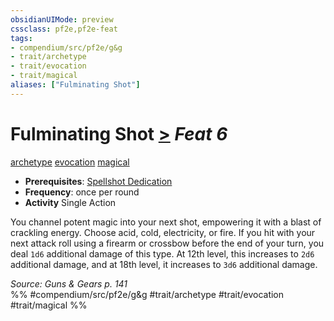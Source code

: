 ```yaml
---
obsidianUIMode: preview
cssclass: pf2e,pf2e-feat
tags:
- compendium/src/pf2e/g&g
- trait/archetype
- trait/evocation
- trait/magical
aliases: ["Fulminating Shot"]
---
```

# Fulminating Shot  [>](../../Rules/core-rulebook/chapter-9-playing-the-game.md#Actions "Single Action") *Feat 6*  
[archetype](../../Rules/traits/archetype.md)  [evocation](../../Rules/traits/evocation.md)  [magical](../../Rules/traits/magical.md)  

- **Prerequisites**: [Spellshot Dedication](spellshot-dedication-g-g.md)
- **Frequency**: once per round
- **Activity** Single Action

You channel potent magic into your next shot, empowering it with a blast of crackling energy. Choose acid, cold, electricity, or fire. If you hit with your next attack roll using a firearm or crossbow before the end of your turn, you deal `1d6` additional damage of this type. At 12th level, this increases to `2d6` additional damage, and at 18th level, it increases to `3d6` additional damage.

*Source: Guns & Gears p. 141*  
%% #compendium/src/pf2e/g&g #trait/archetype #trait/evocation #trait/magical %%